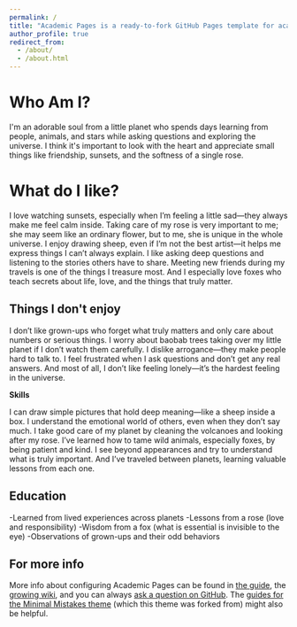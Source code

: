 ```yaml
---
permalink: /
title: "Academic Pages is a ready-to-fork GitHub Pages template for academic personal websites"
author_profile: true
redirect_from: 
  - /about/
  - /about.html
---
```


Who Am I?
======

I'm an adorable soul from a little planet who spends days learning from people, animals, and stars while asking questions and exploring the universe. I think it's important to look with the heart and appreciate small things like friendship, sunsets, and the softness of a single rose.

What do I like?
======

I love watching sunsets, especially when I’m feeling a little sad—they always make me feel calm inside. Taking care of my rose is very important to me; she may seem like an ordinary flower, but to me, she is unique in the whole universe. I enjoy drawing sheep, even if I’m not the best artist—it helps me express things I can’t always explain. I like asking deep questions and listening to the stories others have to share. Meeting new friends during my travels is one of the things I treasure most. And I especially love foxes who teach secrets about life, love, and the things that truly matter.

Things I don't enjoy
------

I don’t like grown-ups who forget what truly matters and only care about numbers or serious things. I worry about baobab trees taking over my little planet if I don’t watch them carefully. I dislike arrogance—they make people hard to talk to. I feel frustrated when I ask questions and don’t get any real answers. And most of all, I don’t like feeling lonely—it’s the hardest feeling in the universe.

**Skills**

I can draw simple pictures that hold deep meaning—like a sheep inside a box. I understand the emotional world of others, even when they don’t say much. I take good care of my planet by cleaning the volcanoes and looking after my rose. I’ve learned how to tame wild animals, especially foxes, by being patient and kind. I see beyond appearances and try to understand what is truly important. And I’ve traveled between planets, learning valuable lessons from each one.

Education
------

-Learned from lived experiences across planets
-Lessons from a rose (love and responsibility)
-Wisdom from a fox (what is essential is invisible to the eye)
-Observations of grown-ups and their odd behaviors

For more info
------
More info about configuring Academic Pages can be found in [the guide](https://academicpages.github.io/markdown/), the [growing wiki](https://github.com/academicpages/academicpages.github.io/wiki), and you can always [ask a question on GitHub](https://github.com/academicpages/academicpages.github.io/discussions). The [guides for the Minimal Mistakes theme](https://mmistakes.github.io/minimal-mistakes/docs/configuration/) (which this theme was forked from) might also be helpful.
